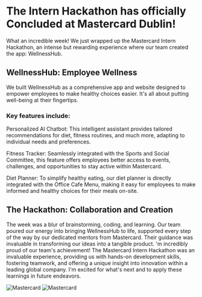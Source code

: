 # The Intern Hackathon has officially Concluded at Mastercard Dublin!
What an incredible week! We just wrapped up the Mastercard Intern Hackathon, an intense but rewarding experience where our team created the app: WellnessHub.

## WellnessHub: Employee Wellness
We built WellnessHub as a comprehensive app and website designed to empower employees to make healthy choices easier. It's all about putting well-being at their fingertips.

### Key features include:
Personalized AI Chatbot: This intelligent assistant provides tailored recommendations for diet, fitness routines, and much more, adapting to individual needs and preferences.

Fitness Tracker: Seamlessly integrated with the Sports and Social Committee, this feature offers employees better access to events, challenges, and opportunities to stay active within Mastercard.

Diet Planner: To simplify healthy eating, our diet planner is directly integrated with the Office Cafe Menu, making it easy for employees to make informed and healthy choices for their meals on-site.

## The Hackathon: Collaboration and Creation
The week was a blur of brainstorming, coding, and learning. Our team poured our energy into bringing WellnessHub to life, supported every step of the way by our dedicated mentors from Mastercard. Their guidance was invaluable in transforming our ideas into a tangible product.
'm incredibly proud of our team's achievement! The Mastercard Intern Hackathon was an invaluable experience, providing us with hands-on development skills, fostering teamwork, and offering a unique insight into innovation within a leading global company. I'm excited for what's next and to apply these learnings in future endeavors.




![Mastercard](<local:image.jpg>)
![Mastercard](<local:image1.jpg>)
